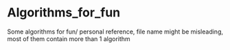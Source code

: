# Algorithms_for_fun
Some algorithms for fun/ personal reference, file name might be misleading, most of them contain more than 1 algorithm
